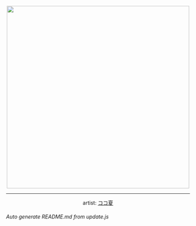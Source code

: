 
<p align="center">
  <img width="500" src="https://nekos.best/api/v2/neko/0231.png">
  <hr/>
  <center>
    artist: <a href="https://www.pixiv.net/en/artworks/72070444">ココ夏</a>
  </center>
</p>


###### Auto generate README.md from update.js

